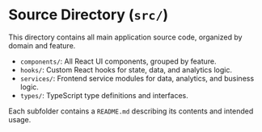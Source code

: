 # Source Directory (`src/`)

This directory contains all main application source code, organized by domain and feature.

- `components/`: All React UI components, grouped by feature.
- `hooks/`: Custom React hooks for state, data, and analytics logic.
- `services/`: Frontend service modules for data, analytics, and business logic.
- `types/`: TypeScript type definitions and interfaces.

Each subfolder contains a `README.md` describing its contents and intended usage.
